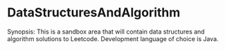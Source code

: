 # DataStructuresAndAlgorithm

Synopsis:  This is a sandbox area that will contain data structures and algorithm solutions to Leetcode.  Development language of choice is Java.
